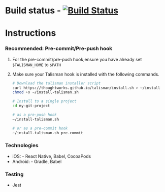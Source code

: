 # Build status - [![Build Status](https://travis-ci.org/DeanCoulstockTW/Together_App.svg?branch=master)](https://travis-ci.org/DeanCoulstockTW/Together_App)

# Instructions

### Recommended: Pre-commit/Pre-push hook
1. For the pre-commit/pre-push hook,ensure you have already set `$TALISMAN_HOME` to `$PATH`

2. Make sure your Talisman hook is installed with the following commands.

    ```sh
    # Download the talisman installer script
    curl https://thoughtworks.github.io/talisman/install.sh > ~/install-talisman.sh
    chmod +x ~/install-talisman.sh
    
    # Install to a single project
    cd my-git-project
    
    # as a pre-push hook
    ~/install-talisman.sh
    
    # or as a pre-commit hook
    ~/install-talisman.sh pre-commit
    ```

### Technologies

- iOS:  - React Native, Babel, CocoaPods
- Android:  - Gradle, Babel
### Testing

- Jest

